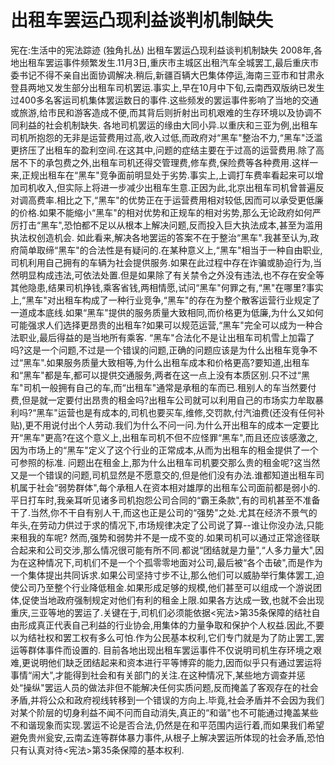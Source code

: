# 出租车罢运凸现利益谈判机制缺失

宪在:生活中的宪法踪迹 (独角扎丛)
出租车罢运凸现利益谈判机制缺失
2008年,各地出租车罢运事件频繁发生.11月3日,重庆市主城区出租汽车全城罢工,最后重庆市委书记不得不亲自出面协调解决.稍后,新疆百辆大巴集体停运,海南三亚市和甘肃永登县两地又发生部分出租车司机罢运.事实上,早在10月中下旬,云南西双版纳已发生过400多名客运司机集体罢运数日的事件.这些频发的罢运事件影响了当地的交通或旅游,给市民和游客造成不便,而其背后则折射出司机艰难的生存环境以及协调不同利益的社会机制缺失.
各地司机罢运的缘由大同小异.以重庆和三亚为例,出租车司机所抱怨的无非是运营费用过高,收入过低,而政府对“黑车"整治不力,“黑车"泛滥更挤压了出租车的盈利空间.在这其中,问题的症结主要在于过高的运营费用.除了高居不下的承包费之外,出租车司机还得交管理费,修车费,保险费等各种费用.这样一来,正规出租车在“黑车"竞争面前明显处于劣势.事实上,上调打车费率看起来可以增加司机收入,但实际上将进一步减少出租车生意.正因为此,北京出租车司机曾普遍反对调高费率.相比之下,“黑车"的优势正在于运营费用相对较低,因而可以承受更低廉的价格.如果不能缩小“黑车"的相对优势和正规车的相对劣势,那么无论政府如何严厉打击“黑车",恐怕都不足以从根本上解决问题,反而投入巨大执法成本,甚至为滥用执法权创造机会.
如此看来,解决各地罢运的答案不在于整治“黑车".我甚至认为,政府简单取缔“黑车"的合法性是有疑问的.在某种意义上,“黑车"相当于一种自由职业,司机利用自己拥有的车辆为社会提供服务.如果在此过程中存在诈骗或胁迫行为,当然明显构成违法,可依法处置.但是如果除了有关禁令之外没有违法,也不存在安全等其他隐患,结果司机挣钱,乘客省钱,两相情愿,试问“黑车"何罪之有,“黑"在哪里?事实上,“黑车"对出租车构成了一种行业竞争,“黑车"的存在为整个散客运营行业规定了一道成本底线.如果“黑车"提供的服务质量大致相同,而价格更为低廉,为什么又如何可能强求人们选择更昂贵的出租车?如果可以规范运营,“黑车"完全可以成为一种合法职业,最后得益的是当地所有乘客.
“黑车"合法化不是让出租车司机雪上加霜了吗?这是一个问题,不过是一个错误的问题,正确的问题应该是为什么出租车竞争不过“黑车".如果服务质量大致相等,为什么出租车成本和价格更高?要知道,出租车和“黑车"都是车,都可以提供交通服务,两者在这一点上没有本质区别.只不过“黑车"司机一般拥有自己的车,而“出租车"通常是承租的车而已.租别人的车当然要付费,但是就一定要付出昂贵的租金吗?出租车公司就可以利用自己的市场实力牟取暴利吗?“黑车"运营也是有成本的,司机也要买车,维修,交罚款,付汽油费(还没有任何补贴),更不用说付出个人劳动.我们为什么不问一问.为什么开出租车的成本一定要比开“黑车"更高?在这个意义上,出租车司机不但不应怪罪“黑车",而且还应该感激之,因为市场上的“黑车"定义了这个行业的正常成本,从而为出租车的租金提供了一个可参照的标准.
问题出在租金上,那为什么出租车司机要交那么贵的租金呢?这当然又是一个错误的问题,司机显然是不愿意交的,但是他们没有办法.谁都知道出租车司机属于社会“弱势群体",每个承租人在资本相对雄厚的出租车公司面前都是弱小的.平日打车时,我亲耳听见诸多司机抱怨公司合同的“霸王条款",有的司机甚至不准备干了.当然,你不干自有别人干,而这也正是公司的“强势"之处.尤其在经济不景气的年头,在劳动力供过于求的情况下,市场规律决定了公司说了算--谁让你没办法,只能来租我的车呢?
然而,强势和弱势并不是一成不变的.如果司机可以通过正常途径联合起来和公司交涉,那么情况很可能有所不同.都说“团结就是力量",“人多力量大",因为在这种情况下,司机们不是一个个孤零零地面对公司,最后被“各个击破",而是作为一个集体提出共同诉求.如果公司坚持寸步不让,那么他们可以威胁举行集体罢工,迫使公司乃至整个行业降低租金.如果形成足够的规模,他们甚至可以组成一个游说团体,促使当地政府强制规定对他们有利的租金上限.如果各方达成一致,也就不会出现重庆,三亚等地的罢运了.关键在于,司机们必须能依据<宪法>第35条保障的结社自由形成真正代表自己利益的行业协会,用集体的力量争取和保护个人权益.因此,不要以为结社权和罢工权有多么可怕.作为公民基本权利,它们专门就是为了防止罢工,罢运等群体事件而设置的.
目前各地出现出租车罢运事件不仅说明司机生存环境之艰难,更说明他们缺乏团结起来和资本进行平等博弈的能力,因而似乎只有通过罢运将事情“闹大",才能得到社会和有关部门的关注.在这种情况下,某些地方调查并惩处“操纵"罢运人员的做法非但不能解决任何实质问题,反而掩盖了客观存在的社会矛盾,并将公众和政府视线转移到一个错误的方向上.毕竟,社会矛盾并不会因为我们对某个阶层的切身利益不闻不问而自动消失,真正的“和谐"也不可能通过掩盖某些不和谐现象而实现.罢运不论是否合法,仍然是在和平范围内运行着,而如果我们希望避免贵州瓮安,云南孟连等群体暴力事件,从根子上解决罢运所体现的社会矛盾,恐怕只有认真对待<宪法>第35条保障的基本权利.